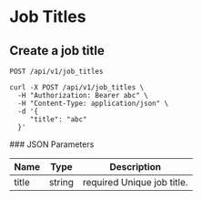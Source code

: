 # Job Titles

## Create a job title
`POST /api/v1/job_titles`

```
curl -X POST /api/v1/job_titles \
  -H "Authorization: Bearer abc" \
  -H "Content-Type: application/json" \
  -d '{
     "title": "abc"
  }' 
```

### JSON Parameters

Name | Type | Description
--------- | ------- | -----------
title | string | <span class="label label-info">required</span> Unique job title.
